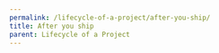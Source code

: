 ```yaml
---
permalink: /lifecycle-of-a-project/after-you-ship/
title: After you ship
parent: Lifecycle of a Project
---
```


